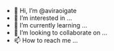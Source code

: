 - 👋 Hi, I’m @aviraoigate
- 👀 I’m interested in ...
- 🌱 I’m currently learning ...
- 💞️ I’m looking to collaborate on ...
- 📫 How to reach me ...

<!---
aviraoigate/aviraoigate is a ✨ special ✨ repository because its `README.md` (this file) appears on your GitHub profile.
You can click the Preview link to take a look at your changes.
--->
